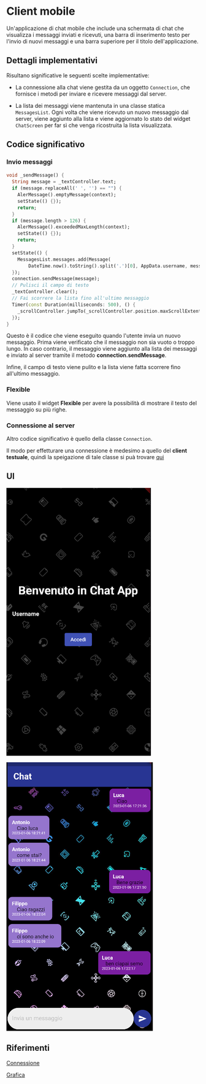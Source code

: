 # Client mobile

Un'applicazione di chat mobile che include una schermata di chat che visualizza i messaggi inviati e ricevuti, una barra di inserimento testo per l'invio di nuovi messaggi e una barra superiore per il titolo dell'applicazione.

## Dettagli implementativi
Risultano significative le seguenti scelte implementative:

- La connessione alla chat viene gestita da un oggetto `Connection`, che fornisce i metodi per inviare e ricevere messaggi dal server.

- La lista dei messaggi viene mantenuta in una classe statica `MessagesList`. Ogni volta che viene ricevuto un nuovo messaggio dal server, viene aggiunto alla lista e viene aggiornato lo stato del widget `ChatScreen` per far sì che venga ricostruita la lista visualizzata.

## Codice significativo

### Invio messaggi

```dart
void _sendMessage() {
  String message = _textController.text;
  if (message.replaceAll(' ', '') == "") {
    AlerMessage().emptyMessage(context);
    setState(() {});
    return;
  }
  if (message.length > 126) {
    AlerMessage().exceededMaxLength(context);
    setState(() {});
    return;
  }
  setState(() {
    MessagesList.messages.add(Message(
        DateTime.now().toString().split('.')[0], AppData.username, message));
  });
  connection.sendMessage(message);
  // Pulisci il campo di testo
  _textController.clear();
  // Fai scorrere la lista fino all'ultimo messaggio
  Timer(const Duration(milliseconds: 500), () {
    _scrollController.jumpTo(_scrollController.position.maxScrollExtent);
  });
}
```
Questo è il codice che viene eseguito quando l'utente invia un nuovo messaggio. Prima viene verificato che il messaggio non sia vuoto o troppo lungo.
In caso contrario, il messaggio viene aggiunto alla lista dei messaggi e inviato al server tramite il metodo **connection.sendMessage**. 

Infine, il campo di testo viene pulito e la lista viene fatta scorrere fino all'ultimo messaggio.


### Flexible

Viene usato il widget **Flexible** per avere la possibilità di mostrare il testo del messaggio su più righe.

### Connessione al server

Altro codice significativo è quello della classe `Connection`.

Il modo per effetturare una connessione è medesimo a quello del **client testuale**, quindi la speigazione di tale classe si puà trovare [qui](https://github.com/Sebastiano0/TPSIT/tree/main/chatroom/client%20testuale)

## UI

![Login](https://github.com/Sebastiano0/TPSIT/blob/main/chatroom/client_mobile/assets/Login_Image.png)

![Login](https://github.com/Sebastiano0/TPSIT/blob/main/chatroom/client_mobile/assets/Chat_Image.png)

## Riferimenti

[Connessione](https://gitlab.com/divino.marchese/zuccante_src/-/blob/master/dart/netowrking_io/es006_chatroom_client.dart)

[Grafica](https://fluttergems.dev/chat/)
